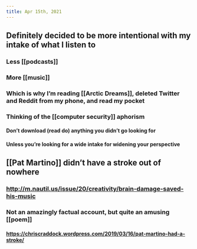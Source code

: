 ```yaml
---
title: Apr 15th, 2021
---
```


## Definitely decided to be more intentional with my intake of what I listen to
### Less [[podcasts]]
### More [[music]]
### Which is why I’m reading [[Arctic Dreams]], deleted Twitter and Reddit from my phone, and read my pocket
### Thinking of the [[computer security]] aphorism
#### Don’t download (read do) anything you didn’t go looking for
#### Unless you’re looking for a wide intake for widening your perspective
## [[Pat Martino]] didn’t have a stroke out of nowhere
### http://m.nautil.us/issue/20/creativity/brain-damage-saved-his-music
### Not an amazingly factual account, but quite an amusing [[poem]]
#### https://chriscraddock.wordpress.com/2019/03/16/pat-martino-had-a-stroke/
